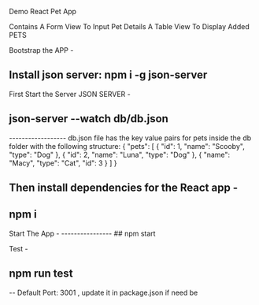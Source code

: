  Demo React Pet App 

 Contains A Form View To Input Pet Details
 A Table View To Display Added PETS

 Bootstrap the APP - 

## Install json server: npm i -g json-server

First Start the Server JSON SERVER - 

## json-server --watch db/db.json

------------------ db.json file has the key value pairs for pets inside the db folder with the following structure:
{
  "pets": [
    {
      "id": 1,
      "name": "Scooby",
      "type": "Dog"
    },
    {
      "id": 2,
      "name": "Luna",
      "type": "Dog"
    },
    {
      "name": "Macy",
      "type": "Cat",
      "id": 3
    }
  ]
}

 Then install dependencies for the React app - 
-----------------  
## npm i 

 Start The App - 
----------------  ## npm start

 Test - 
## npm run test


-- Default Port: 3001 , update it in package.json if need be


